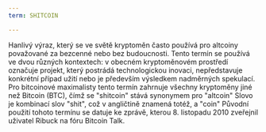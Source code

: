 ```yaml
---
term: SHITCOIN

---
```

Hanlivý výraz, který se ve světě kryptoměn často používá pro altcoiny považované za bezcenné nebo bez budoucnosti. Tento termín se používá ve dvou různých kontextech: v obecném kryptoměnovém prostředí označuje projekt, který postrádá technologickou inovaci, nepředstavuje konkrétní případ užití nebo je především výsledkem nadměrných spekulací. Pro bitcoinové maximalisty tento termín zahrnuje všechny kryptoměny jiné než Bitcoin (BTC), čímž se "shitcoin" stává synonymem pro "altcoin" Slovo je kombinací slov "shit", což v angličtině znamená totéž, a "coin" Původní použití tohoto termínu se datuje ke zprávě, kterou 8. listopadu 2010 zveřejnil uživatel Ribuck na fóru Bitcoin Talk.